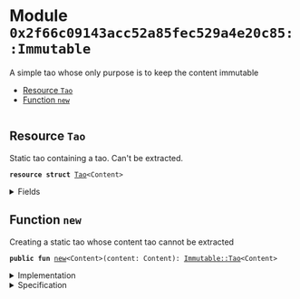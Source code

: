 
<a name="0x2f66c09143acc52a85fec529a4e20c85_Immutable"></a>

# Module `0x2f66c09143acc52a85fec529a4e20c85::Immutable`

A simple tao whose only purpose is to keep the content immutable


-  [Resource `Tao`](#0x2f66c09143acc52a85fec529a4e20c85_Immutable_Tao)
-  [Function `new`](#0x2f66c09143acc52a85fec529a4e20c85_Immutable_new)


<pre><code></code></pre>



<a name="0x2f66c09143acc52a85fec529a4e20c85_Immutable_Tao"></a>

## Resource `Tao`

Static tao containing a tao. Can't be extracted.


<pre><code><b>resource</b> <b>struct</b> <a href="Immutable.md#0x2f66c09143acc52a85fec529a4e20c85_Immutable_Tao">Tao</a>&lt;Content&gt;
</code></pre>



<details>
<summary>Fields</summary>


<dl>
<dt>
<code>content: Content</code>
</dt>
<dd>

</dd>
</dl>


</details>

<a name="0x2f66c09143acc52a85fec529a4e20c85_Immutable_new"></a>

## Function `new`

Creating a static tao whose content tao cannot be extracted


<pre><code><b>public</b> <b>fun</b> <a href="Immutable.md#0x2f66c09143acc52a85fec529a4e20c85_Immutable_new">new</a>&lt;Content&gt;(content: Content): <a href="Immutable.md#0x2f66c09143acc52a85fec529a4e20c85_Immutable_Tao">Immutable::Tao</a>&lt;Content&gt;
</code></pre>



<details>
<summary>Implementation</summary>


<pre><code><b>public</b> <b>fun</b> <a href="Immutable.md#0x2f66c09143acc52a85fec529a4e20c85_Immutable_new">new</a>&lt;Content&gt;(content: Content): <a href="Immutable.md#0x2f66c09143acc52a85fec529a4e20c85_Immutable_Tao">Tao</a>&lt;Content&gt; {
    <a href="Immutable.md#0x2f66c09143acc52a85fec529a4e20c85_Immutable_Tao">Tao</a>&lt;Content&gt; { content }
}
</code></pre>



</details>

<details>
<summary>Specification</summary>



<pre><code><b>ensures</b> result.content == content;
</code></pre>




<pre><code><b>pragma</b> aborts_if_is_strict;
</code></pre>



</details>
